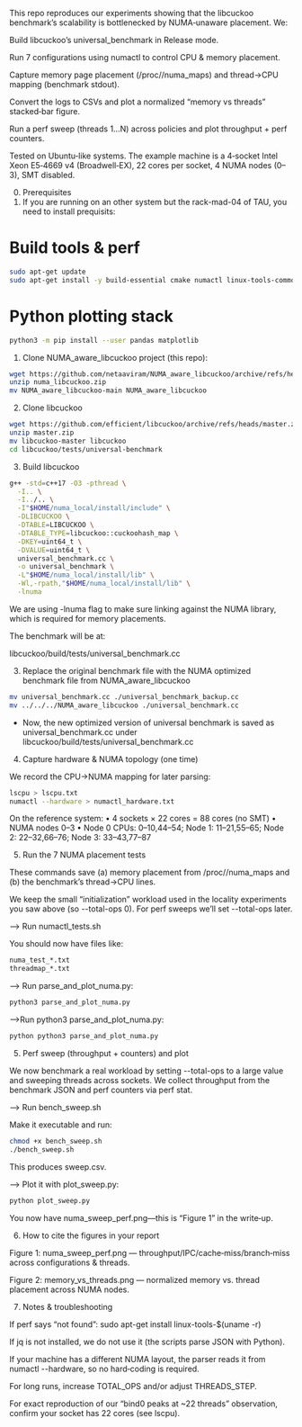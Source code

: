 
This repo reproduces our experiments showing that the libcuckoo benchmark’s scalability is bottlenecked by NUMA‑unaware placement. We:

Build libcuckoo’s universal_benchmark in Release mode.

Run 7 configurations using numactl to control CPU & memory placement.

Capture memory page placement (/proc/<pid>/numa_maps) and thread→CPU mapping (benchmark stdout).

Convert the logs to CSVs and plot a normalized “memory vs threads” stacked‑bar figure.

Run a perf sweep (threads 1…N) across policies and plot throughput + perf counters.

Tested on Ubuntu‑like systems. The example machine is a 4‑socket Intel Xeon E5‑4669 v4 (Broadwell‑EX), 22 cores per socket, 4 NUMA nodes (0–3), SMT disabled.

0) Prerequisites
1) If you are running on an other system but the rack-mad-04 of TAU, you need to install prequisits: 
# Build tools & perf

```bash
sudo apt-get update
sudo apt-get install -y build-essential cmake numactl linux-tools-common linux-tools-generic
```

# Python plotting stack
```bash
python3 -m pip install --user pandas matplotlib
```
1) Clone NUMA_aware_libcuckoo project (this repo):
```bash
wget https://github.com/netaaviram/NUMA_aware_libcuckoo/archive/refs/heads/main.zip -O numa_libcuckoo.zip
unzip numa_libcuckoo.zip
mv NUMA_aware_libcuckoo-main NUMA_aware_libcuckoo
```

2) Clone libcuckoo
```bash
wget https://github.com/efficient/libcuckoo/archive/refs/heads/master.zip
unzip master.zip
mv libcuckoo-master libcuckoo
cd libcuckoo/tests/universal-benchmark
```

3) Build libcuckoo
```bash
g++ -std=c++17 -O3 -pthread \
  -I.. \
  -I../.. \
  -I"$HOME/numa_local/install/include" \
  -DLIBCUCKOO \
  -DTABLE=LIBCUCKOO \
  -DTABLE_TYPE=libcuckoo::cuckoohash_map \
  -DKEY=uint64_t \
  -DVALUE=uint64_t \
  universal_benchmark.cc \
  -o universal_benchmark \
  -L"$HOME/numa_local/install/lib" \
  -Wl,-rpath,"$HOME/numa_local/install/lib" \
  -lnuma
```
We are using -lnuma flag to make sure linking against the NUMA library, which is required for memory placements. 

The benchmark will be at:

libcuckoo/build/tests/universal_benchmark.cc

3) Replace the original benchmark file with the NUMA optimized benchmark file from NUMA_aware_libcuckoo
```bash
mv universal_benchmark.cc ./universal_benchmark_backup.cc
mv ../../../NUMA_aware_libcuckoo ./universal_benchmark.cc
```
* Now, the new optimized version of universal benchmark is saved as universal_benchmark.cc under libcuckoo/build/tests/universal_benchmark.cc

4) Capture hardware & NUMA topology (one time)

We record the CPU→NUMA mapping for later parsing:
```bash
lscpu > lscpu.txt
numactl --hardware > numactl_hardware.txt
```

On the reference system:
• 4 sockets × 22 cores = 88 cores (no SMT)
• NUMA nodes 0–3
• Node 0 CPUs: 0–10,44–54; Node 1: 11–21,55–65; Node 2: 22–32,66–76; Node 3: 33–43,77–87

5) Run the 7 NUMA placement tests

These commands save (a) memory placement from /proc/<pid>/numa_maps and (b) the benchmark’s thread→CPU lines.

We keep the small “initialization” workload used in the locality experiments you saw above (so --total-ops 0). For perf sweeps we’ll set --total-ops later.

--> Run numactl_tests.sh

You should now have files like:
```bash
numa_test_*.txt
threadmap_*.txt
```
--> Run parse_and_plot_numa.py:
```bash
python3 parse_and_plot_numa.py
```
-->Run python3 parse_and_plot_numa.py:
```bash
python python3 parse_and_plot_numa.py
```
5) Perf sweep (throughput + counters) and plot

We now benchmark a real workload by setting --total-ops to a large value and sweeping threads across sockets. We collect throughput from the benchmark JSON and perf counters via perf stat.

--> Run bench_sweep.sh

Make it executable and run:
```bash
chmod +x bench_sweep.sh
./bench_sweep.sh
```

This produces sweep.csv.

--> Plot it with plot_sweep.py:
```bash
python plot_sweep.py
```

You now have numa_sweep_perf.png—this is “Figure 1” in the write‑up.

6) How to cite the figures in your report

Figure 1: numa_sweep_perf.png — throughput/IPC/cache‑miss/branch‑miss across configurations & threads.

Figure 2: memory_vs_threads.png — normalized memory vs. thread placement across NUMA nodes.

7) Notes & troubleshooting

If perf says “not found”: sudo apt-get install linux-tools-$(uname -r)

If jq is not installed, we do not use it (the scripts parse JSON with Python).

If your machine has a different NUMA layout, the parser reads it from numactl --hardware, so no hard‑coding is required.

For long runs, increase TOTAL_OPS and/or adjust THREADS_STEP.

For exact reproduction of our “bind0 peaks at ~22 threads” observation, confirm your socket has 22 cores (see lscpu).
